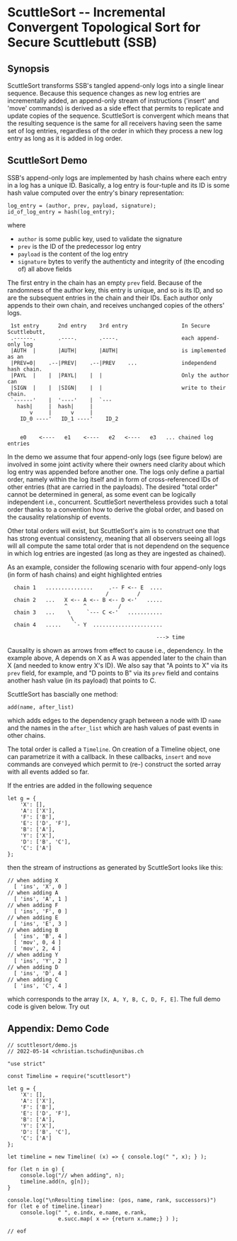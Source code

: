 # ScuttleSort -- Incremental Convergent Topological Sort for Secure Scuttlebutt (SSB)

## Synopsis

ScuttleSort transforms SSB's tangled append-only logs into a single
linear sequence. Because this sequence changes as new log entries are
incrementally added, an append-only stream of instructions ('insert'
and 'move' commands) is derived as a side effect that permits to
replicate and update copies of the sequence. ScuttleSort is convergent
which means that the resulting sequence is the same for all receivers
having seen the same set of log entries, regardless of the order in
which they process a new log entry as long as it is added in log order.


## ScuttleSort Demo

SSB's append-only logs are implemented by hash chains where each
entry in a log has a unique ID. Basically, a log entry is four-tuple
and its ID is some hash value computed over the entry's binary
representation:

```
log_entry = (author, prev, payload, signature);
id_of_log_entry = hash(log_entry);
```

where
- ```author``` is some public key, used to validate the signature
- ```prev``` is the ID of the predecessor log entry
- ```payload``` is the content of the log entry
- ```signature``` bytes to verify the authenticty and integrity of (the encoding of) all above fields

The first entry in the chain has an empty ```prev``` field. Because of
the randomness of the author key, this entry is unique, and so is its
ID, and so are the subsequent entries in the chain and their IDs. Each
author only appends to their own chain, and receives unchanged copies
of the others' logs.

```
 1st entry      2nd entry    3rd entry                 In Secure Scuttlebutt,
 .------.       .----.       .----.                    each append-only log
 |AUTH  |       |AUTH|       |AUTH|                    is implemented as an
 |PREV=0|    .--|PREV|    .--|PREV    ...              independend hash chain.
 |PAYL  |    |  |PAYL|    |  |                         Only the author can
 |SIGN  |    |  |SIGN|    |  |                         write to their chain.
 `------'    |  '----'    |  `---
   hash|     |  hash|     |
       v     |      v     |
    ID_0 ----'   ID_1 ----'    ID_2


    e0    <----   e1    <----   e2   <----   e3   ... chained log entries
```

In the demo we assume that four append-only logs (see figure below)
are involved in some joint activity where their owners need clarity
about which log entry was appended before another one. The logs only
define a partial order, namely within the log itself and in form of
cross-referenced IDs of other entries (that are carried in the
payloads). The desired "total order" cannot be determined in general,
as some event can be logically independent i.e.,
concurrent. ScuttleSort nevertheless provides such a total order
thanks to a convention how to derive the global order, and based on the
causality relationship of events.

Other total orders will exist, but ScuttleSort's aim is to construct
one that has strong eventual consistency, meaning that all observers
seeing all logs will all compute the same total order that is not
dependend on the sequence in which log entries are ingested (as long
as they are ingested as chained).

As an example, consider the following scenario with four append-only
logs (in form of hash chains) and eight highlighted entries

```
  chain 1   ...............     .-- F <-- E  ....
                               /         /
  chain 2   ...   X <-- A <-- B <-- D <-'   .....
                  ^     ^          /
  chain 3   ...    \     `--- C <-'   ...........
                    \ 
  chain 4   .....    `- Y  ......................

                                               ---> time
```

Causality is shown as arrows from effect to cause i.e., dependency. In
the example above, A depends on X as A was appended later to the chain
than X (and needed to know entry X's ID). We also say that "A points
to X" via its ```prev``` field, for example, and "D points to B" via
its ```prev``` field and contains another hash value (in its payload)
that points to C.

ScuttleSort has bascially one method:
```
add(name, after_list)
```

which adds edges to the dependency graph between a node with ID
```name``` and the names in the ```after_list``` which are hash values
of past events in other chains.

The total order is called a ```Timeline```. On creation of a Timeline
object, one can parametrize it with a callback. In these callbacks,
```insert``` and ```move``` commands are conveyed which permit to
(re-) construct the sorted array with all events added so far.

If the entries are added in the following sequence

```
let g = {
    'X': [],
    'A': ['X'],
    'F': ['B'],
    'E': ['D', 'F'],
    'B': ['A'],
    'Y': ['X'],
    'D': ['B', 'C'],
    'C': ['A']
};
```

then the stream of instructions as generated by ScuttleSort looks like this:

```
// when adding X
  [ 'ins', 'X', 0 ]
// when adding A
  [ 'ins', 'A', 1 ]
// when adding F
  [ 'ins', 'F', 0 ]
// when adding E
  [ 'ins', 'E', 3 ]
// when adding B
  [ 'ins', 'B', 4 ]
  [ 'mov', 0, 4 ]
  [ 'mov', 2, 4 ]
// when adding Y
  [ 'ins', 'Y', 2 ]
// when adding D
  [ 'ins', 'D', 4 ]
// when adding C
  [ 'ins', 'C', 4 ]
```

which corresponds to the array ```[X, A, Y, B, C, D, F, E]```.
The full demo code is given below. Try out


## Appendix: Demo Code

```
// scuttlesort/demo.js
// 2022-05-14 <christian.tschudin@unibas.ch

"use strict"

const Timeline = require("scuttlesort")

let g = {
    'X': [],
    'A': ['X'],
    'F': ['B'],
    'E': ['D', 'F'],
    'B': ['A'],
    'Y': ['X'],
    'D': ['B', 'C'],
    'C': ['A']
};

let timeline = new Timeline( (x) => { console.log(" ", x); } );

for (let n in g) {
    console.log("// when adding", n);
    timeline.add(n, g[n]);
}

console.log("\nResulting timeline: (pos, name, rank, successors)")
for (let e of timeline.linear)
    console.log(" ", e.indx, e.name, e.rank,
                e.succ.map( x => {return x.name;} ) );

// eof
